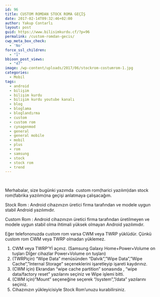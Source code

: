 ```yaml
---
id: 96
title: CUSTOM ROMDAN STOCK ROMA GEÇİŞ
date: 2017-02-14T09:32:46+02:00
author: Yakup Contarlı
layout: post
guid: https://www.bilisimkurdu.cf/?p=96
permalink: /custom-romdan-gecis/
cwp_meta_box_check:
  - 'No'
force_ssl_children:
  - "1"
bbioon_post_views:
  - "47"
image: /wp-content/uploads/2017/06/stockrom-costumrom-1.jpg
categories:
  - Mobil
tags:
  - android
  - bilişim
  - bilişim kurdu
  - bilişim kurdu youtube kanalı
  - blog
  - bloglama
  - bloglandırma
  - custom
  - custom rom
  - cynagenmod
  - general
  - general mobile
  - mobil
  - plus
  - rom
  - samsung
  - stock
  - stock rom
  - trend
---
```

&nbsp;

Merhabalar, size bugünki yazımda  custom rom(harici yazılım)dan stock rom(fabrika yazılımı)na geçişi anlatmaya çalışacağım.

<!--more-->

Stock Rom : Android cihazınızın üretici firma tarafından ve modele uygun stabil Android yazılımıdır.

Custom Rom : Android cihazınızın üretici firma tarafından üretilmeyen ve modele uygun stabil olma ihtimali yüksek olmayan Android yazılımıdır.

Eğer telefononuzda custom rom varsa CWM veya TWRP yüklüdür. Çünkü custom rom CWM veya TWRP olmadan yüklemez.

  1. CWM veya TWRP&#8217;Yİ açınız. (Samsung Galaxy Home+Power+Volume on tuşları Dİğer cihazlar Power+Volume on tuşları)
  2. (TWRPiçin) &#8220;Wipe Data&#8221; menüsünden &#8220;Dalvik&#8221;,&#8221;Wipe Data&#8221;,&#8221;Wipe Cache&#8221;,&#8221;Internal Storage&#8221; seçeneklerini işaretleyip işareti kaydırınız.
  3. (CWM için) Ekrandan &#8220;wipe cache partition&#8221; sonasında , &#8220;wipe data/factory reset&#8221; yazılarını seçiniz ve Wipe işlemi bitti.
  4. (CWM için)&#8221;Mount&#8221; seçeneğine seçerek &#8220;/system&#8221;,&#8221;/data&#8221; yazılarını seçiniz.
  5. Cihazınızın yükleyicisiyle Stock Rom&#8217;unuzu kurabilirsiniz.